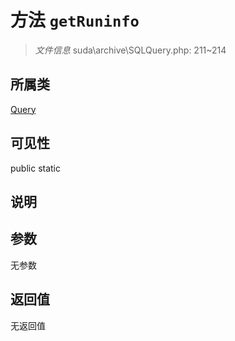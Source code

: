 # 方法 `getRuninfo`

> *文件信息* suda\archive\SQLQuery.php: 211~214

## 所属类 

[Query](../Query.md)

## 可见性

 public static

## 说明



## 参数


无参数


## 返回值

无返回值
